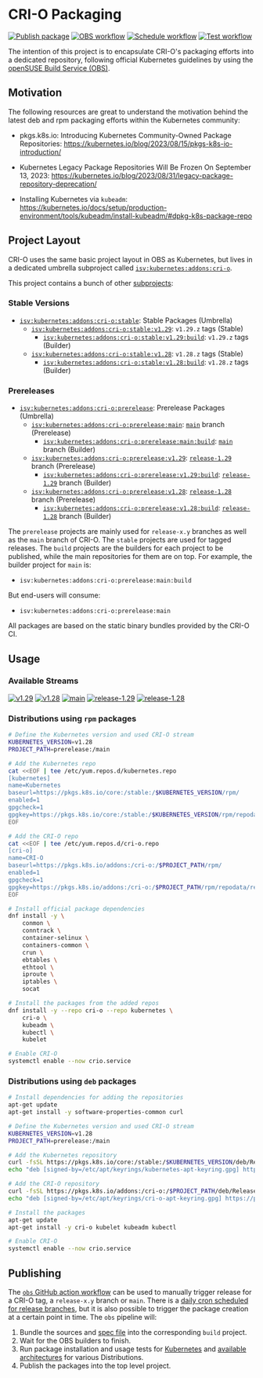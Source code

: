 # CRI-O Packaging

[![Publish package](https://img.shields.io/badge/publish-package-blue?logo=task&logoColor=white)](https://github.com/cri-o/packaging/actions/workflows/obs.yml)
[![OBS workflow](https://github.com/cri-o/packaging/actions/workflows/obs.yml/badge.svg)](https://github.com/cri-o/packaging/actions/workflows/obs.yml)
[![Schedule workflow](https://github.com/cri-o/packaging/actions/workflows/schedule.yml/badge.svg)](https://github.com/cri-o/packaging/actions/workflows/schedule.yml)
[![Test workflow](https://github.com/cri-o/packaging/actions/workflows/test.yml/badge.svg)](https://github.com/cri-o/packaging/actions/workflows/test.yml)

The intention of this project is to encapsulate CRI-O's packaging efforts into a
dedicated repository, following official Kubernetes guidelines by using the
[openSUSE Build Service (OBS)](https://build.opensuse.org).

## Motivation

The following resources are great to understand the motivation behind the latest
deb and rpm packaging efforts within the Kubernetes community:

- pkgs.k8s.io: Introducing Kubernetes Community-Owned Package Repositories:
  https://kubernetes.io/blog/2023/08/15/pkgs-k8s-io-introduction/

- Kubernetes Legacy Package Repositories Will Be Frozen On September 13, 2023:
  https://kubernetes.io/blog/2023/08/31/legacy-package-repository-deprecation/

- Installing Kubernetes via `kubeadm`:
  https://kubernetes.io/docs/setup/production-environment/tools/kubeadm/install-kubeadm/#dpkg-k8s-package-repo

## Project Layout

CRI-O uses the same basic project layout in OBS as Kubernetes, but lives in a
dedicated umbrella subproject called [`isv:kubernetes:addons:cri-o`](https://build.opensuse.org/project/show/isv:kubernetes:addons:cri-o).

This project contains a bunch of other [subprojects](https://build.opensuse.org/project/subprojects/isv:kubernetes:addons:cri-o):

### Stable Versions

- [`isv:kubernetes:addons:cri-o:stable`](https://build.opensuse.org/project/show/isv:kubernetes:addons:cri-o:stable): Stable Packages (Umbrella)
  - [`isv:kubernetes:addons:cri-o:stable:v1.29`](https://build.opensuse.org/project/show/isv:kubernetes:addons:cri-o:stable:v1.29): `v1.29.z` tags (Stable)
    - [`isv:kubernetes:addons:cri-o:stable:v1.29:build`](https://build.opensuse.org/project/show/isv:kubernetes:addons:cri-o:stable:v1.29:build): `v1.29.z` tags (Builder)
  - [`isv:kubernetes:addons:cri-o:stable:v1.28`](https://build.opensuse.org/project/show/isv:kubernetes:addons:cri-o:stable:v1.28): `v1.28.z` tags (Stable)
    - [`isv:kubernetes:addons:cri-o:stable:v1.28:build`](https://build.opensuse.org/project/show/isv:kubernetes:addons:cri-o:stable:v1.28:build): `v1.28.z` tags (Builder)

### Prereleases

- [`isv:kubernetes:addons:cri-o:prerelease`](https://build.opensuse.org/project/show/isv:kubernetes:addons:cri-o:prerelease): Prerelease Packages (Umbrella)
  - [`isv:kubernetes:addons:cri-o:prerelease:main`](https://build.opensuse.org/project/show/isv:kubernetes:addons:cri-o:prerelease:main): [`main`](https://github.com/cri-o/cri-o/commits/main) branch (Prerelease)
    - [`isv:kubernetes:addons:cri-o:prerelease:main:build`](https://build.opensuse.org/project/show/isv:kubernetes:addons:cri-o:prerelease:main:build): [`main`](https://github.com/cri-o/cri-o/commits/main) branch (Builder)
  - [`isv:kubernetes:addons:cri-o:prerelease:v1.29`](https://build.opensuse.org/project/show/isv:kubernetes:addons:cri-o:prerelease:v1.29): [`release-1.29`](https://github.com/cri-o/cri-o/commits/release-1.29) branch (Prerelease)
    - [`isv:kubernetes:addons:cri-o:prerelease:v1.29:build`](https://build.opensuse.org/project/show/isv:kubernetes:addons:cri-o:prerelease:v1.29:build): [`release-1.29`](https://github.com/cri-o/cri-o/commits/release-1.29) branch (Builder)
  - [`isv:kubernetes:addons:cri-o:prerelease:v1.28`](https://build.opensuse.org/project/show/isv:kubernetes:addons:cri-o:prerelease:v1.28): [`release-1.28`](https://github.com/cri-o/cri-o/commits/release-1.28) branch (Prerelease)
    - [`isv:kubernetes:addons:cri-o:prerelease:v1.28:build`](https://build.opensuse.org/project/show/isv:kubernetes:addons:cri-o:prerelease:v1.28:build): [`release-1.28`](https://github.com/cri-o/cri-o/commits/release-1.28) branch (Builder)

The `prerelease` projects are mainly used for `release-x.y` branches as well as
the `main` branch of CRI-O. The `stable` projects are used for tagged releases.
The `build` projects are the builders for each project to be published, while
the main repositories for them are on top. For example, the builder project for
`main` is:

- `isv:kubernetes:addons:cri-o:prerelease:main:build`

But end-users will consume:

- `isv:kubernetes:addons:cri-o:prerelease:main`

All packages are based on the static binary bundles provided by the CRI-O CI.

## Usage

### Available Streams

[![v1.29](https://img.shields.io/badge/stable-v1.29-brightgreen?logo=github)](https://build.opensuse.org/project/show/isv:kubernetes:addons:cri-o:stable:v1.29)
[![v1.28](https://img.shields.io/badge/stable-v1.28-brightgreen?logo=github)](https://build.opensuse.org/project/show/isv:kubernetes:addons:cri-o:stable:v1.28)
[![main](https://img.shields.io/badge/prerelease-main-blue?logo=git&logoColor=white)](https://build.opensuse.org/project/show/isv:kubernetes:addons:cri-o:prerelease:main)
[![release-1.29](https://img.shields.io/badge/prerelease-release--1.29-blue?logo=git&logoColor=white)](https://build.opensuse.org/project/show/isv:kubernetes:addons:cri-o:prerelease:v1.29)
[![release-1.28](https://img.shields.io/badge/prerelease-release--1.28-blue?logo=git&logoColor=white)](https://build.opensuse.org/project/show/isv:kubernetes:addons:cri-o:prerelease:v1.28)

### Distributions using `rpm` packages

```bash
# Define the Kubernetes version and used CRI-O stream
KUBERNETES_VERSION=v1.28
PROJECT_PATH=prerelease:/main

# Add the Kubernetes repo
cat <<EOF | tee /etc/yum.repos.d/kubernetes.repo
[kubernetes]
name=Kubernetes
baseurl=https://pkgs.k8s.io/core:/stable:/$KUBERNETES_VERSION/rpm/
enabled=1
gpgcheck=1
gpgkey=https://pkgs.k8s.io/core:/stable:/$KUBERNETES_VERSION/rpm/repodata/repomd.xml.key
EOF

# Add the CRI-O repo
cat <<EOF | tee /etc/yum.repos.d/cri-o.repo
[cri-o]
name=CRI-O
baseurl=https://pkgs.k8s.io/addons:/cri-o:/$PROJECT_PATH/rpm/
enabled=1
gpgcheck=1
gpgkey=https://pkgs.k8s.io/addons:/cri-o:/$PROJECT_PATH/rpm/repodata/repomd.xml.key
EOF

# Install official package dependencies
dnf install -y \
    conmon \
    conntrack \
    container-selinux \
    containers-common \
    crun \
    ebtables \
    ethtool \
    iproute \
    iptables \
    socat

# Install the packages from the added repos
dnf install -y --repo cri-o --repo kubernetes \
    cri-o \
    kubeadm \
    kubectl \
    kubelet

# Enable CRI-O
systemctl enable --now crio.service
```

### Distributions using `deb` packages

```bash
# Install dependencies for adding the repositories
apt-get update
apt-get install -y software-properties-common curl

# Define the Kubernetes version and used CRI-O stream
KUBERNETES_VERSION=v1.28
PROJECT_PATH=prerelease:/main

# Add the Kubernetes repository
curl -fsSL https://pkgs.k8s.io/core:/stable:/$KUBERNETES_VERSION/deb/Release.key | gpg --dearmor -o /etc/apt/keyrings/kubernetes-apt-keyring.gpg
echo "deb [signed-by=/etc/apt/keyrings/kubernetes-apt-keyring.gpg] https://pkgs.k8s.io/core:/stable:/$KUBERNETES_VERSION/deb/ /" | tee /etc/apt/sources.list.d/kubernetes.list

# Add the CRI-O repository
curl -fsSL https://pkgs.k8s.io/addons:/cri-o:/$PROJECT_PATH/deb/Release.key | gpg --dearmor -o /etc/apt/keyrings/cri-o-apt-keyring.gpg
echo "deb [signed-by=/etc/apt/keyrings/cri-o-apt-keyring.gpg] https://pkgs.k8s.io/addons:/cri-o:/$PROJECT_PATH/deb/ /" | tee /etc/apt/sources.list.d/cri-o.list

# Install the packages
apt-get update
apt-get install -y cri-o kubelet kubeadm kubectl

# Enable CRI-O
systemctl enable --now crio.service
```

## Publishing

The [`obs` GitHub action workflow](https://github.com/cri-o/packaging/actions/workflows/obs.yml)
can be used to manually trigger release for a CRI-O tag, a `release-x.y` branch
or `main`. There is a [daily cron scheduled for release branches](.github/workflows/schedule.yml),
but it is also possible to trigger the package creation at a certain point in time. The
`obs` pipeline will:

1. Bundle the sources and [spec file](https://github.com/kubernetes/release/blob/master/cmd/krel/templates/latest/cri-o/cri-o.spec)
   into the corresponding `build` project.
2. Wait for the OBS builders to finish.
3. Run package installation and usage tests for [Kubernetes](scripts/test-kubernetes)
   and [available architectures](scripts/test-architectures) for various Distributions.
4. Publish the packages into the top level project.
